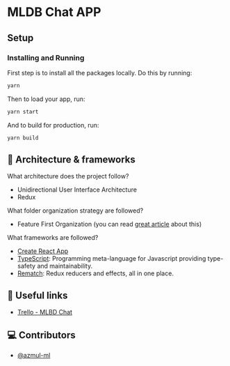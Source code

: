 # MLDB Chat APP

## Setup

### Installing and Running

First step is to install all the packages locally. Do this by running:

```bash
yarn
```

Then to load your app, run:

```bash
yarn start
```

And to build for production, run:

```bash
yarn build
```

## 🏯 Architecture & frameworks

What architecture does the project follow?

- Unidirectional User Interface Architecture
- Redux

What folder organization strategy are followed?
- Feature First Organization (you can read [great article](https://medium.com/front-end-weekly/the-secret-to-organization-in-functional-programming-913484e85fc9) about this)

What frameworks are followed?

- [Create React App](https://github.com/facebook/create-react-app)
- [TypeScript](https://www.typescriptlang.org/): Programming meta-language for Javascript providing type-safety and maintainability.
- [Rematch](https://github.com/rematch/rematch): Redux reducers and effects, all in one place.


## 🔗 Useful links

- [Trello - MLBD Chat](https://trello.com/en)

## 💻 Contributors

- [@azmul-ml](https://github.com/azmul-ml)

